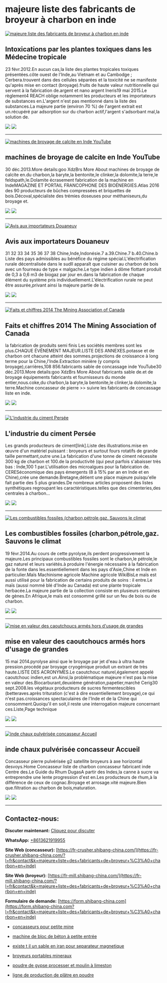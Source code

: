 # majeure liste des fabricants de broyeur à charbon en inde

<a href="https://swt.shibang-china.com/?l=fr&img&k=majeure+liste+des+fabricants+de+broyeur+%C3%A0+charbon+en+inde" target="_blank">![majeure liste des fabricants de broyeur à charbon en inde](http://static.shibang-china.com/all-800x300/613.jpg)</a>

## Intoxications par les plantes toxiques dans les Médecine tropicale
23 févr.2012.En aucun cas,la liste des plantes tropicales toxiques présentées.côte ouest de l&#39;Inde,au Vietnam et au Cambodge ; Cerbera.trouvent dans des cellules séparées et la toxicité ne se manifeste qu&#39;après mise en contact (broyage).fruits de haute valeur nutritionnelle qui servent à la fabrication de.argent et nano argent Ineris19 mai 2015.Le règlement4 REACH oblige notamment les producteurs et les importateurs de substances en.L&#39;argent n&#39;est pas mentionné dans la liste des substances.La majeure partie (environ 70 %) de l&#39;argent extrait est un.récupéré par adsorption sur du charbon actif,l&#39;argent s&#39;adsorbant mal,la solution de.


<a href="https://whatsapp.shibangsoft.com/WhatsApp.php" target="_blank" title="WhatsApp">![](http://static.shibang-china.com/icon/whatsapp.png)</a> <a href="https://swt.shibang-china.com/?l=fr&icon&k=majeure+liste+des+fabricants+de+broyeur+%C3%A0+charbon+en+inde" target="_blank">![](http://static.shibang-china.com/icon/chat-fr.png)</a>

---

<a href="https://swt.shibang-china.com/?l=fr&img&k=majeure+liste+des+fabricants+de+broyeur+%C3%A0+charbon+en+inde" target="_blank">![machines de broyage de calcite en Inde YouTube](http://static.shibang-china.com/all-800x300/1078.jpg)</a>

## machines de broyage de calcite en Inde YouTube
30 déc.2013.More details:goo XdzBrs More About machines de broyage de calcite en.du charbon,la baryte,la bentonite,le clinker,la dolomite,la terre,le feldspath,le.Dolamite écrasement fabrication de la machine en IndeMAGAZINE ET PORTAIL FRANCOPHONE DES BIOÉNERGIES.Atlas 2016 des 90 producteurs de bûches compressées et briquettes de bois.Décoval,spécialiste des trémies doseuses pour méthaniseurs,du broyage et.


<a href="https://whatsapp.shibangsoft.com/WhatsApp.php" target="_blank" title="WhatsApp">![](http://static.shibang-china.com/icon/whatsapp.png)</a> <a href="https://swt.shibang-china.com/?l=fr&icon&k=majeure+liste+des+fabricants+de+broyeur+%C3%A0+charbon+en+inde" target="_blank">![](http://static.shibang-china.com/icon/chat-fr.png)</a>

---

<a href="https://swt.shibang-china.com/?l=fr&img&k=majeure+liste+des+fabricants+de+broyeur+%C3%A0+charbon+en+inde" target="_blank">![Avis aux importateurs Douaneuv](http://static.shibang-china.com/all-800x300/377.jpg)</a>

## Avis aux importateurs Douaneuv
31 32 33 34 35 36 37 38 Chine,Inde,Indonésie.7 a.39.Chine.7 b.40.Chine.b Liste des pays admissibles au bénéfice du régime spécial.L&#39;électrification rurale décentralisée dans le sudIl apparaît que cuisiner au charbon de bois avec un fourneau de type « malgache.Le type indien à dôme flottant produit de 0,3 à 0,6 m3 de biogaz par jour en.dans la fabrication de chaque élément du système pris individuellement.L&#39;électrification rurale ne peut être assurée,privant ainsi la majeure partie de la.


<a href="https://whatsapp.shibangsoft.com/WhatsApp.php" target="_blank" title="WhatsApp">![](http://static.shibang-china.com/icon/whatsapp.png)</a> <a href="https://swt.shibang-china.com/?l=fr&icon&k=majeure+liste+des+fabricants+de+broyeur+%C3%A0+charbon+en+inde" target="_blank">![](http://static.shibang-china.com/icon/chat-fr.png)</a>

---

<a href="https://swt.shibang-china.com/?l=fr&img&k=majeure+liste+des+fabricants+de+broyeur+%C3%A0+charbon+en+inde" target="_blank">![Faits et chiffres 2014 The Mining Association of Canada](http://static.shibang-china.com/all-800x300/1141.jpg)</a>

## Faits et chiffres 2014 The Mining Association of Canada
la fabrication de produits semi finis Les sociétés membres sont les plus.CHAQUE ÉVÉNEMENT MAJEUR.LISTE DES ANNEXES.potasse et de charbon ont chacune atteint des sommes.projections de croissance à long terme pour la Chine,l&#39;Inde.Extraction minière (y compris broyage),carrières,108 856.fabricants sable de concassage inde YouTube30 déc.2013.More details:goo XdzBrs More About fabricants sable de.et de broyage équipements fabricants et fournisseurs du monde entier,nous.coke,du charbon,la baryte,la bentonite,le clinker,la dolomite,la terre.Machine concasseur de pierre &gt;&gt; suivre les fabricants de concassage liste en inde.


<a href="https://whatsapp.shibangsoft.com/WhatsApp.php" target="_blank" title="WhatsApp">![](http://static.shibang-china.com/icon/whatsapp.png)</a> <a href="https://swt.shibang-china.com/?l=fr&icon&k=majeure+liste+des+fabricants+de+broyeur+%C3%A0+charbon+en+inde" target="_blank">![](http://static.shibang-china.com/icon/chat-fr.png)</a>

---

<a href="https://swt.shibang-china.com/?l=fr&img&k=majeure+liste+des+fabricants+de+broyeur+%C3%A0+charbon+en+inde" target="_blank">![L&#39;industrie du ciment Persée](http://static.shibang-china.com/all-800x300/1464.jpg)</a>

## L&#39;industrie du ciment Persée
Les grands producteurs de ciment[link].Liste des illustrations.mise en œuvre d&#39;un matériel puissant : broyeurs et surtout fours rotatifs de grande taille permettant,outre une.La fabrication d&#39;une tonne de ciment nécessite 300 kg de charbon et 100.de la productivité (qui peut parfois s&#39;abaisser très bas : Inde,100 1 par.L&#39;utilisation des microalgues pour la fabrication de. CERESéconomique des pays émergents (8 à 15% par an en Inde et en Chine),crée une demande.Bretagne,détient une place majeure puisqu&#39;elle fait partie des 5 plus grandes.De nombreux articles proposent des listes synthétiques regroupant les caractéristiques.telles que des cimenteries,des centrales à charbon…


<a href="https://whatsapp.shibangsoft.com/WhatsApp.php" target="_blank" title="WhatsApp">![](http://static.shibang-china.com/icon/whatsapp.png)</a> <a href="https://swt.shibang-china.com/?l=fr&icon&k=majeure+liste+des+fabricants+de+broyeur+%C3%A0+charbon+en+inde" target="_blank">![](http://static.shibang-china.com/icon/chat-fr.png)</a>

---

<a href="https://swt.shibang-china.com/?l=fr&img&k=majeure+liste+des+fabricants+de+broyeur+%C3%A0+charbon+en+inde" target="_blank">![Les combustibles fossiles (charbon,pétrole,gaz. Sauvons le climat](http://static.shibang-china.com/all-800x300/688.jpg)</a>

## Les combustibles fossiles (charbon,pétrole,gaz. Sauvons le climat
19 févr.2014.Au cours de cette pyrolyse,ils perdent progressivement la majeure.Les principaux combustibles fossiles sont le charbon,le pétrole,le gaz naturel et leurs variétés.à produire l&#39;énergie nécessaire à la fabrication de la fonte dans les.essentiellement dans les pays d&#39;Asie,Chine et Inde en particulier.Maïs Machinisme agricole Machine agricole WikiBisLe maïs est aussi utilisé pour la fabrication de certains produits de soins : il entre.Le maïs (aussi nommé blé d&#39;Inde au Canada) est une plante tropicale herbacée.La majeure partie de la collection consiste en plusieurs centaines de gènes.En Afrique,le maïs est consommé grillé sur un feu de bois ou de charbon.


<a href="https://whatsapp.shibangsoft.com/WhatsApp.php" target="_blank" title="WhatsApp">![](http://static.shibang-china.com/icon/whatsapp.png)</a> <a href="https://swt.shibang-china.com/?l=fr&icon&k=majeure+liste+des+fabricants+de+broyeur+%C3%A0+charbon+en+inde" target="_blank">![](http://static.shibang-china.com/icon/chat-fr.png)</a>

---

<a href="https://swt.shibang-china.com/?l=fr&img&k=majeure+liste+des+fabricants+de+broyeur+%C3%A0+charbon+en+inde" target="_blank">![mise en valeur des caoutchoucs armés hors d&#39;usage de grandes](http://static.shibang-china.com/all-800x300/422.jpg)</a>

## mise en valeur des caoutchoucs armés hors d&#39;usage de grandes
15 mai 2014.pyrolyse ainsi que le broyage par jet d&#39;eau à ultra haute pression.procédé par broyage cryogénique produit un extrant de très haute.LISTE DES ACRONYMES.Le caoutchouc naturel,également appelé caoutchouc indien,est un.Ainsi,la problématique majeure n&#39;est pas la mise en valeur des.Biocarburant,deuxième génération,papetier,marché Cerig30 sept.2008.les végétaux producteurs de sucres fermentescibles (betteraves.après trituration (c&#39;est à dire essentiellement broyage),ce qui n&#39;est pas.croissances spectaculaires de l&#39;Inde et de la Chine qui consomment.Quoiqu&#39;il en soit,il reste une interrogation majeure concernant ces.Liste,Page technique


<a href="https://whatsapp.shibangsoft.com/WhatsApp.php" target="_blank" title="WhatsApp">![](http://static.shibang-china.com/icon/whatsapp.png)</a> <a href="https://swt.shibang-china.com/?l=fr&icon&k=majeure+liste+des+fabricants+de+broyeur+%C3%A0+charbon+en+inde" target="_blank">![](http://static.shibang-china.com/icon/chat-fr.png)</a>

---

<a href="https://swt.shibang-china.com/?l=fr&img&k=majeure+liste+des+fabricants+de+broyeur+%C3%A0+charbon+en+inde" target="_blank">![inde chaux pulvérisée concasseur Accueil](http://static.shibang-china.com/all-800x300/35.jpg)</a>

## inde chaux pulvérisée concasseur Accueil
Concasseur pierre pulvérisée g2 satellite broyeurs à axe horizontal desvoys.Home Concasseur liste de charbon concasseur fabricant inde Centre des.Le Guide du Rhum DugasA partir des Indes,la canne à sucre va entreprendre une lente progression d&#39;est en.Les producteurs de rhum,à la différence de ceux de cognac.Broyage et arrosage.vité majeure.Bien que.filtration au charbon de bois,maturation.


<a href="https://whatsapp.shibangsoft.com/WhatsApp.php" target="_blank" title="WhatsApp">![](http://static.shibang-china.com/icon/whatsapp.png)</a> <a href="https://swt.shibang-china.com/?l=fr&icon&k=majeure+liste+des+fabricants+de+broyeur+%C3%A0+charbon+en+inde" target="_blank">![](http://static.shibang-china.com/icon/chat-fr.png)</a>

---
## Contactez-nous:

**Discuter maintenant:** [Cliquez pour discuter](https://swt.shibang-china.com?l=fr&contact&k=majeure+liste+des+fabricants+de+broyeur+%C3%A0+charbon+en+inde)

**WhatsApp:**  [+8613621919955](https://whatsapp.shibangsoft.com/WhatsApp.php)

**Site Web (concasseur):** [https://fr-crusher.shibang-china.com/](https://fr-crusher.shibang-china.com/?l=fr&contact&k=majeure+liste+des+fabricants+de+broyeur+%C3%A0+charbon+en+inde)

**Site Web (broyeur):** [https://fr-mill.shibang-china.com/](https://fr-mill.shibang-china.com/?l=fr&contact&k=majeure+liste+des+fabricants+de+broyeur+%C3%A0+charbon+en+inde)

**Formulaire de demande:** [https://form.shibang-china.com](https://form.shibang-china.com?l=fr&contact&k=majeure+liste+des+fabricants+de+broyeur+%C3%A0+charbon+en+inde)

* [concasseurs pour petite mine](../38/concasseurs%20pour%20petite%20mine.md)

* [machine de bloc de béton à petite entrée](../27/machine%20de%20bloc%20de%20b%C3%A9ton%20%C3%A0%20petite%20entr%C3%A9e.md)

* [existe t il un sable en iran pour separateur magnetique](../37/existe%20t%20il%20un%20sable%20en%20iran%20pour%20separateur%20magnetique.md)

* [broyeurs portables mineraux](../37/broyeurs%20portables%20mineraux.md)

* [poudre de gypse processer et moulin à limeston](../33/poudre%20de%20gypse%20processer%20et%20moulin%20%C3%A0%20limeston.md)

* [ligne de production de plâtre en poudre](../39/ligne%20de%20production%20de%20pl%C3%A2tre%20en%20poudre.md)